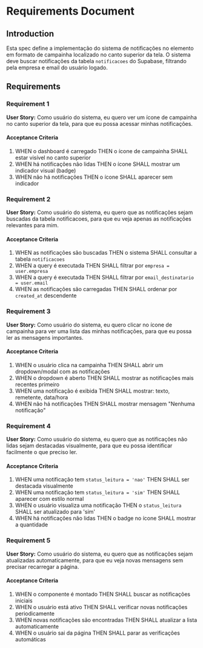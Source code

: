 # Requirements Document

## Introduction

Esta spec define a implementação do sistema de notificações no elemento em formato de campainha localizado no canto superior da tela. O sistema deve buscar notificações da tabela `notificacoes` do Supabase, filtrando pela empresa e email do usuário logado.

## Requirements

### Requirement 1

**User Story:** Como usuário do sistema, eu quero ver um ícone de campainha no canto superior da tela, para que eu possa acessar minhas notificações.

#### Acceptance Criteria

1. WHEN o dashboard é carregado THEN o ícone de campainha SHALL estar visível no canto superior
2. WHEN há notificações não lidas THEN o ícone SHALL mostrar um indicador visual (badge)
3. WHEN não há notificações THEN o ícone SHALL aparecer sem indicador

### Requirement 2

**User Story:** Como usuário do sistema, eu quero que as notificações sejam buscadas da tabela notificacoes, para que eu veja apenas as notificações relevantes para mim.

#### Acceptance Criteria

1. WHEN as notificações são buscadas THEN o sistema SHALL consultar a tabela `notificacoes`
2. WHEN a query é executada THEN SHALL filtrar por `empresa = user.empresa`
3. WHEN a query é executada THEN SHALL filtrar por `email_destinatario = user.email`
4. WHEN as notificações são carregadas THEN SHALL ordenar por `created_at` descendente

### Requirement 3

**User Story:** Como usuário do sistema, eu quero clicar no ícone de campainha para ver uma lista das minhas notificações, para que eu possa ler as mensagens importantes.

#### Acceptance Criteria

1. WHEN o usuário clica na campainha THEN SHALL abrir um dropdown/modal com as notificações
2. WHEN o dropdown é aberto THEN SHALL mostrar as notificações mais recentes primeiro
3. WHEN uma notificação é exibida THEN SHALL mostrar: texto, remetente, data/hora
4. WHEN não há notificações THEN SHALL mostrar mensagem "Nenhuma notificação"

### Requirement 4

**User Story:** Como usuário do sistema, eu quero que as notificações não lidas sejam destacadas visualmente, para que eu possa identificar facilmente o que preciso ler.

#### Acceptance Criteria

1. WHEN uma notificação tem `status_leitura = 'nao'` THEN SHALL ser destacada visualmente
2. WHEN uma notificação tem `status_leitura = 'sim'` THEN SHALL aparecer com estilo normal
3. WHEN o usuário visualiza uma notificação THEN o `status_leitura` SHALL ser atualizado para 'sim'
4. WHEN há notificações não lidas THEN o badge no ícone SHALL mostrar a quantidade

### Requirement 5

**User Story:** Como usuário do sistema, eu quero que as notificações sejam atualizadas automaticamente, para que eu veja novas mensagens sem precisar recarregar a página.

#### Acceptance Criteria

1. WHEN o componente é montado THEN SHALL buscar as notificações iniciais
2. WHEN o usuário está ativo THEN SHALL verificar novas notificações periodicamente
3. WHEN novas notificações são encontradas THEN SHALL atualizar a lista automaticamente
4. WHEN o usuário sai da página THEN SHALL parar as verificações automáticas